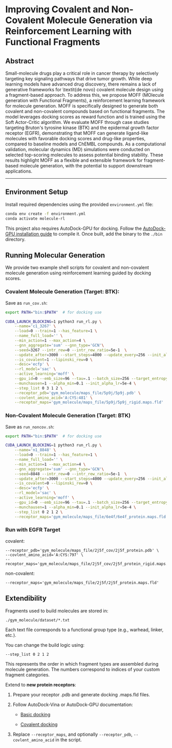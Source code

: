 # Improving Covalent and Non-Covalent Molecule Generation via Reinforcement Learning with Functional Fragments

## Abstract

Small-molecule drugs play a critical role in cancer therapy by selectively targeting key signaling pathways that drive tumor growth. While deep learning models have advanced drug discovery, there remains a lack of generative frameworks for \textit{de novo} covalent molecule design using a fragment-based approach. To address this, we propose MOFF (MOlecule generation with Functional Fragments), a reinforcement learning framework for molecule generation. MOFF is specifically designed to generate both covalent and non-covalent compounds based on functional fragments. The model leverages docking scores as reward function and is trained using the Soft Actor-Critic algorithm. We evaluate MOFF through case studies targeting Bruton's tyrosine kinase (BTK) and the epidermal growth factor receptor (EGFR), demonstrating that MOFF can generate ligand-like molecules with favorable docking scores and drug-like properties, compared to baseline models and ChEMBL compounds. As a computational validation, molecular dynamics (MD) simulations were conducted on selected top-scoring molecules to assess potential binding stability. These results highlight MOFF as a flexible and extensible framework for fragment-based molecule generation, with the potential to support downstream applications.

---

## Environment Setup

Install required dependencies using the provided `environment.yml` file:

```bash
conda env create -f environment.yml
conda activate molecule-rl
```
This project also requires AutoDock-GPU for docking. Follow the [AutoDock-GPU installation guide](https://github.com/ccsb-scripps/AutoDock-GPU/wiki/Guideline-for-users) to compile it. Once built, add the binary to the `./bin` directory.

## Running Molecular Generation
We provide two example shell scripts for covalent and non-covalent molecule generation using reinforcement learning guided by docking scores.

### Covalent Molecule Generation (Target: BTK):
Save as `run_cov.sh`:
```bash
export PATH="bin:$PATH"  # for docking use

CUDA_LAUNCH_BLOCKING=1 python3 run_rl.py \
    --name='c1_3267' \
    --load=0 --train=1 --has_feature=1 \
    --name_full_load='' \
    --min_action=1 --max_action=4 \
    --gnn_aggregate='sum' --gnn_type='GCN'\
    --seed=3267 --intr_rew=0 --intr_rew_ratio=5e-1  \
    --update_after=3000 --start_steps=4000 --update_every=256 --init_alpha=1. \
    --is_covalent=1 --lipinski_rew=0 \
    --desc='ecfp' \
    --rl_model='sac' \
    --active_learning='moff' \
    --gpu_id=0 --emb_size=96 --tau=.1 --batch_size=256 --target_entropy=0.1 \
    --munchausen=1 --alpha_min=0.1 --init_alpha_lr=5e-4 \
    --step_list 0 3 1 2 \
    --receptor_pdb='gym_molecule/maps_file/5p9j/5p9j.pdb' \
    --covlent_amino_acid='A:CYS:481' \
    --receptor_maps='gym_molecule/maps_file/5p9j/5p9j_rigid.maps.fld'
```

### Non-Covalent Molecule Generation (Target: BTK)
Save as `run_noncov.sh`:
```bash
export PATH="bin:$PATH"  # for docking use

CUDA_LAUNCH_BLOCKING=1 python3 run_rl.py \
    --name='n1_8848' \
    --load=0 --train=1 --has_feature=1 \
    --name_full_load='' \
    --min_action=1 --max_action=4 \
    --gnn_aggregate='sum' --gnn_type='GCN'\
    --seed=8848 --intr_rew=0 --intr_rew_ratio=5e-1  \
    --update_after=3000 --start_steps=4000 --update_every=256 --init_alpha=1. \
    --is_covalent=0 --lipinski_rew=0 \
    --desc='ecfp' \
    --rl_model='sac' \
    --active_learning='moff' \
    --gpu_id=0 --emb_size=96 --tau=.1 --batch_size=256 --target_entropy=0.1 \
    --munchausen=1 --alpha_min=0.1 --init_alpha_lr=5e-4 \
    --step_list 0 2 1 2 \
    --receptor_maps='gym_molecule/maps_file/6e4f/6e4f_protein.maps.fld'
```
### Run with EGFR Target
covalent:
```
--receptor_pdb='gym_molecule/maps_file/2j5f_cov/2j5f_protein.pdb' \
--covlent_amino_acid='A:CYS:797' \
--receptor_maps='gym_molecule/maps_file/2j5f_cov/2j5f_protein_rigid.maps.fld'
```
non-covalent:
```
--receptor_maps='gym_molecule/maps_file/2j5f/2j5f_protein.maps.fld'
```


## Extendibility
Fragments used to build molecules are stored in:
```
./gym_molecule/dataset/*.txt
```
Each text file corresponds to a functional group type (e.g., warhead, linker, etc.).

You can change the build logic using:

```
--step_list 0 2 1 2
```

This represents the order in which fragment types are assembled during molecule generation. The numbers correspond to indices of your custom fragment categories.


Extend to **new protein receptors**:

1. Prepare your receptor .pdb and generate docking .maps.fld files.

2. Follow AutoDock-Vina or AutoDock-GPU documentation:

    * [Basic docking](https://autodock-vina.readthedocs.io/en/latest/docking_basic.html)

    * [Covalent docking](https://autodock-vina.readthedocs.io/en/latest/docking_flexible.html)

3. Replace `--receptor_maps`, and optionally `--receptor_pdb`, `--covlent_amino_acid` in the script.
